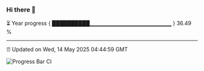 ### Hi there 👋

⏳ Year progress { ██████████▁▁▁▁▁▁▁▁▁▁▁▁▁▁▁▁▁▁▁▁ } 36.49 %

---

⏰ Updated on Wed, 14 May 2025 04:44:59 GMT

![Progress Bar CI](https://github.com/IshwaranRudhara/GIT-ACTION/workflows/Progress%20Bar%20CI/badge.svg)
